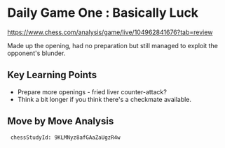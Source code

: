 # Daily Game One : Basically Luck

https://www.chess.com/analysis/game/live/104962841676?tab=review

Made up the opening, had no preparation but still managed to exploit the opponent's blunder.

## Key Learning Points

- Prepare more openings - fried liver counter-attack?
- Think a bit longer if you think there's a checkmate available.

## Move by Move Analysis

```chessStudy
 chessStudyId: 9KLMNyz8afGAaZaUgzR4w
```